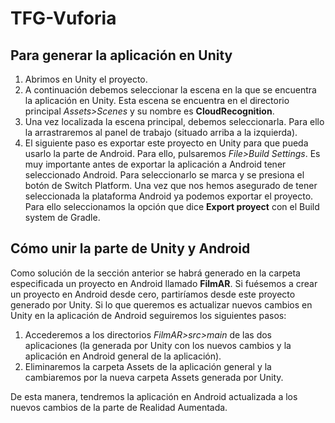 # TFG-Vuforia
## Para generar la aplicación en Unity
1. Abrimos en Unity el proyecto.
2. A continuación debemos seleccionar la escena en la que se encuentra la aplicación en
Unity. Esta escena se encuentra en el directorio principal *Assets>Scenes* y su nombre
es **CloudRecognition**.
3. Una vez localizada la escena principal, debemos seleccionarla. Para ello la arrastraremos
al panel de trabajo (situado arriba a la izquierda).
4. El siguiente paso es exportar este proyecto en Unity para que pueda usarlo la parte
de Android. Para ello, pulsaremos *File>Build Settings*. Es muy importante antes de exportar
la aplicación a Android tener seleccionado Android. Para seleccionarlo se marca y se presiona
el botón de Switch Platform.
Una vez que nos hemos asegurado de tener seleccionada la plataforma Android ya
podemos exportar el proyecto. Para ello seleccionamos la opción que dice **Export
proyect** con el Build system de Gradle.

## Cómo unir la parte de Unity y Android
Como solución de la sección anterior se habrá generado en la carpeta especificada un
proyecto en Android llamado **FilmAR**.
Si fuésemos a crear un proyecto en Android desde cero, partiríamos desde este proyecto
generado por Unity.
Si lo que queremos es actualizar nuevos cambios en Unity en la aplicación de Android
seguiremos los siguientes pasos:
1. Accederemos a los directorios *FilmAR>src>main* de las dos aplicaciones (la generada
por Unity con los nuevos cambios y la aplicación en Android general de la aplicación).
2. Eliminaremos la carpeta Assets de la aplicación general y la cambiaremos por la nueva
carpeta Assets generada por Unity.

De esta manera, tendremos la aplicación en Android actualizada a los nuevos cambios de la
parte de Realidad Aumentada.
